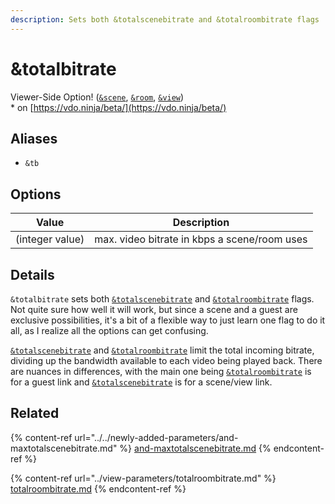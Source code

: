 ```yaml
---
description: Sets both &totalscenebitrate and &totalroombitrate flags
---
```


# \&totalbitrate

Viewer-Side Option! ([`&scene`](../view-parameters/scene.md), [`&room`](../../general-settings/room.md), [`&view`](../view-parameters/view.md))\
\* on [https://vdo.ninja/beta/](https://vdo.ninja/beta/)

## Aliases

* `&tb`

## Options

| Value           | Description                                  |
| --------------- | -------------------------------------------- |
| (integer value) | max. video bitrate in kbps a scene/room uses |

## Details

`&totalbitrate` sets both [`&totalscenebitrate`](../../newly-added-parameters/and-maxtotalscenebitrate.md) and [`&totalroombitrate`](../view-parameters/totalroombitrate.md) flags. Not quite sure how well it will work, but since a scene and a guest are exclusive possibilities, it's a bit of a flexible way to just learn one flag to do it all, as I realize all the options can get confusing.

[`&totalscenebitrate`](../../newly-added-parameters/and-maxtotalscenebitrate.md) and [`&totalroombitrate`](../view-parameters/totalroombitrate.md) limit the total incoming bitrate, dividing up the bandwidth available to each video being played back. There are nuances in differences, with the main one being [`&totalroombitrate`](../view-parameters/totalroombitrate.md) is for a guest link and [`&totalscenebitrate`](../../newly-added-parameters/and-maxtotalscenebitrate.md) is for a scene/view link.

## Related

{% content-ref url="../../newly-added-parameters/and-maxtotalscenebitrate.md" %}
[and-maxtotalscenebitrate.md](../../newly-added-parameters/and-maxtotalscenebitrate.md)
{% endcontent-ref %}

{% content-ref url="../view-parameters/totalroombitrate.md" %}
[totalroombitrate.md](../view-parameters/totalroombitrate.md)
{% endcontent-ref %}
